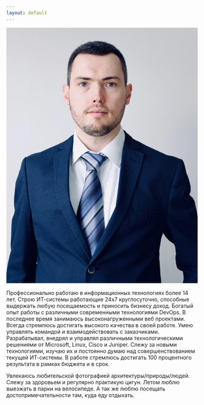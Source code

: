 ```yaml
---
layout: default
---
```

![](assets/img/DSCF4633.jpg)

Профессионально работаю в информационных технологиях более 14 лет. Строю ИТ-системы работающие 24х7 круглосуточно, способные выдержать любую посещаемость и приносить бизнесу доход.
Богатый опыт работы с различными современными технологиями DevOps. В последнее время занимаюсь высоконагруженными веб проектами. Всегда стремлюсь достигать высокого качества в своей работе. Умею управлять командой и взаимодействовать с заказчиками.  Разрабатывал, внедрял и управлял различными технологическими решениями от Microsoft, Linux, Cisco и Juniper.
Слежу за новыми технологиями, изучаю их и постоянно думаю над совершенствованием текущей ИТ-системы. В работе стремлюсь достигать 100 процентного результата в рамках бюджета и в срок.


Увлекаюсь любительской фотографией архитектуры/природы/людей. Слежу за здоровьем и регулярно практикую цигун. Летом люблю выезжать в парки на велосипеде. А так же люблю посещать достопримечательности там, куда еду отдыхать.

